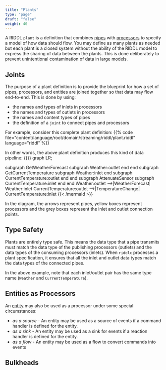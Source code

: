 ```yaml
---
title: "Plants"
type: "page"
draft: "false"
weight: 40
---
```


A RIDDL `plant` is a definition that combines [pipes](pipe) with 
[processors](processor) to specify a model of how data should flow. You may 
define as many plants as needed but each plant is a closed system without 
the ability of the RIDDL model to express the sharing of data between the 
plants. This is done deliberately to prevent unintentional contamination of 
data in large models.  

## Joints
The purpose of a plant definition is to provide the blueprint for how a set
of pipes, processors, and entities are joined together so that data may flow 
end-to-end. This is done by using:
* the names and types of inlets in processors
* the names and types of outlets in processors
* the names and content types of pipes
* the definition of a `joint` to connect pipes and processors

For example, consider this complete plant definition:
{{% code file="content/language/root/domain/streaming/riddl/plant.riddl"
language="riddl" %}}

In other words, the above plant definition produces this kind of data pipeline:
{{<mermaid align="left">}}
graph LR;

subgraph GetWeatherForecast
  subgraph Weather:outlet
  end
end
subgraph GetCurrentTemperature
  subgraph Weather:inlet
  end
  subgraph CurrentTemperature:outlet
  end
end
subgraph AttenuateSensor
  subgraph CurrentTemperature:inlet
  end
end
Weather:outlet -->|WeatherForecast| Weather:inlet
CurrentTemperature:outlet -->|TemperatureChange| CurrentTemperature:inlet
{{< /mermaid >}}

In the diagram, the arrows represent pipes, yellow boxes represent processors 
and the grey boxes represent the inlet and outlet connection points. 

## Type Safety
Plants are entirely type safe. This means the data type that a pipe 
transmits must match the data type of the publishing processors (outlets) and 
the data types of the consuming processors (inlets). When `riddlc` processes 
a plant specification, it ensures that all the inlet and outlet data types 
match the data types of the connected pipes. 

In the above example, note that each inlet/outlet pair has the same type 
name (`Weather` and `CurrentTemperature`).

## Entities as Processors
An [entity](../context/entity) may also be used as a processor under some 
special circumstances:
* _as a source_ - An entity may be used as a source of events if a command handler 
  is defined for the entity.   
* _as a sink_ - An entity may be used as a sink for events if a reaction handler 
  is defined for the entity.
* _as a flow_ - An entity may be used as a flow to convert commands into events

## Bulkheads



